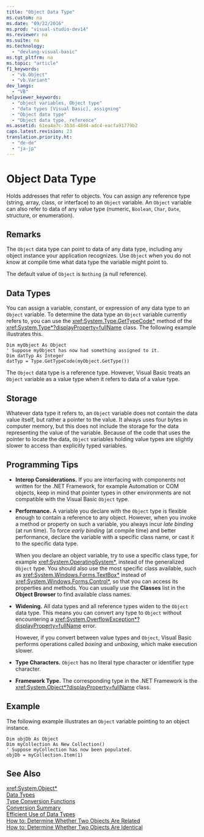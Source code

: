 ```yaml
---
title: "Object Data Type"
ms.custom: na
ms.date: "09/22/2016"
ms.prod: "visual-studio-dev14"
ms.reviewer: na
ms.suite: na
ms.technology: 
  - "devlang-visual-basic"
ms.tgt_pltfrm: na
ms.topic: "article"
f1_keywords: 
  - "vb.Object"
  - "vb.Variant"
dev_langs: 
  - "VB"
helpviewer_keywords: 
  - "object variables, Object type"
  - "data types [Visual Basic], assigning"
  - "Object data type"
  - "Object data type, reference"
ms.assetid: 61ea4a7c-3b3d-48d4-adc4-eacfa91779b2
caps.latest.revision: 23
translation.priority.ht: 
  - "de-de"
  - "ja-jp"
---
```

# Object Data Type
Holds addresses that refer to objects. You can assign any reference type (string, array, class, or interface) to an `Object` variable. An `Object` variable can also refer to data of any value type (numeric, `Boolean`, `Char`, `Date`, structure, or enumeration).  
  
## Remarks  
 The `Object` data type can point to data of any data type, including any object instance your application recognizes. Use `Object` when you do not know at compile time what data type the variable might point to.  
  
 The default value of `Object` is `Nothing` (a null reference).  
  
## Data Types  
 You can assign a variable, constant, or expression of any data type to an `Object` variable. To determine the data type an `Object` variable currently refers to, you can use the <xref:System.Type.GetTypeCode*> method of the <xref:System.Type*?displayProperty=fullName> class. The following example illustrates this.  
  
```  
Dim myObject As Object  
' Suppose myObject has now had something assigned to it.  
Dim datTyp As Integer  
datTyp = Type.GetTypeCode(myObject.GetType())  
```  
  
 The `Object` data type is a reference type. However, Visual Basic treats an `Object` variable as a value type when it refers to data of a value type.  
  
## Storage  
 Whatever data type it refers to, an `Object` variable does not contain the data value itself, but rather a pointer to the value. It always uses four bytes in computer memory, but this does not include the storage for the data representing the value of the variable. Because of the code that uses the pointer to locate the data, `Object` variables holding value types are slightly slower to access than explicitly typed variables.  
  
## Programming Tips  
  
-   **Interop Considerations.** If you are interfacing with components not written for the .NET Framework, for example Automation or COM objects, keep in mind that pointer types in other environments are not compatible with the Visual Basic `Object` type.  
  
-   **Performance.** A variable you declare with the `Object` type is flexible enough to contain a reference to any object. However, when you invoke a method or property on such a variable, you always incur *late binding* (at run time). To force *early binding* (at compile time) and better performance, declare the variable with a specific class name, or cast it to the specific data type.  
  
     When you declare an object variable, try to use a specific class type, for example <xref:System.OperatingSystem*>, instead of the generalized `Object` type. You should also use the most specific class available, such as <xref:System.Windows.Forms.TextBox*> instead of <xref:System.Windows.Forms.Control*>, so that you can access its properties and methods. You can usually use the **Classes** list in the **Object Browser** to find available class names.  
  
-   **Widening.** All data types and all reference types widen to the `Object` data type. This means you can convert any type to `Object` without encountering a <xref:System.OverflowException*?displayProperty=fullName> error.  
  
     However, if you convert between value types and `Object`, Visual Basic performs operations called *boxing* and *unboxing*, which make execution slower.  
  
-   **Type Characters.** `Object` has no literal type character or identifier type character.  
  
-   **Framework Type.** The corresponding type in the .NET Framework is the <xref:System.Object*?displayProperty=fullName> class.  
  
## Example  
 The following example illustrates an `Object` variable pointing to an object instance.  
  
```  
Dim objDb As Object  
Dim myCollection As New Collection()  
' Suppose myCollection has now been populated.  
objDb = myCollection.Item(1)  
```  
  
## See Also  
 <xref:System.Object*>   
 [Data Types](../VS_csharp/data-type-summary--visual-basic-.md)   
 [Type Conversion Functions](../VS_csharp/type-conversion-functions--visual-basic-.md)   
 [Conversion Summary](../VS_csharp/conversion-summary--visual-basic-.md)   
 [Efficient Use of Data Types](../VS_csharp/efficient-use-of-data-types--visual-basic-.md)   
 [How to: Determine Whether Two Objects Are Related](../VS_csharp/how-to--determine-whether-two-objects-are-related--visual-basic-.md)   
 [How to: Determine Whether Two Objects Are Identical](../VS_csharp/how-to--determine-whether-two-objects-are-identical--visual-basic-.md)